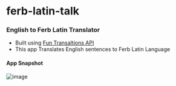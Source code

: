 # ferb-latin-talk

### English to Ferb Latin Translator

* Built using [Fun Transaltions API](https://funtranslations.com/api/)
* This app Translates English sentences to Ferb Latin Language

#### App Snapshot

![image](https://user-images.githubusercontent.com/52121256/135505267-c43aa3a6-6371-4e67-92ba-baf0de848a4c.png)
